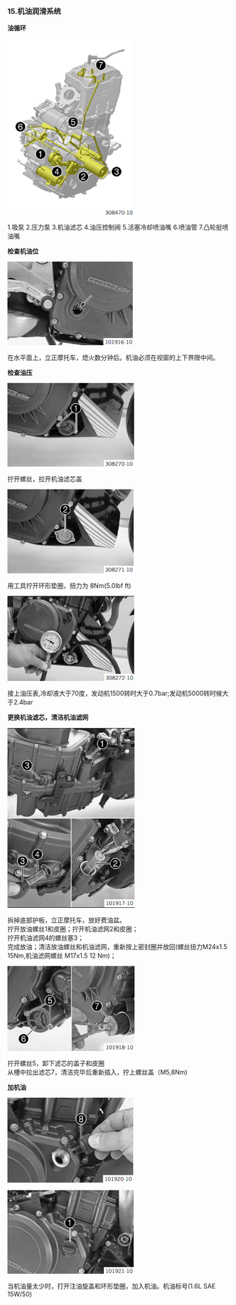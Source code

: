### 15.机油润滑系统 ###

**油循环**

![](assets/1/20170729-01d45909.png)  

1.吸泵
2.压力泵
3.机油滤芯
4.油压控制阀
5.活塞冷却喷油嘴
6.喷油管
7.凸轮挺喷油嘴

**检查机油位**

![](assets/1/20170729-f492dc34.png)  

在水平面上，立正摩托车，熄火数分钟后。机油必须在视窗的上下界限中间。

**检查油压**

![](assets/1/20170729-d1525b46.png)  

拧开螺丝，拉开机油滤芯盖<br/>

![](assets/1/20170729-62c1eaae.png)  

用工具拧开环形垫圈，扭力为 8Nm(5.0lbf ft)<br/>

![](assets/1/20170729-e485fe47.png)

接上油压表,冷却液大于70度，发动机1500转时大于0.7bar;发动机5000转时候大于2.4bar

**更换机油滤芯，清洁机油滤网**

![](assets/1/20170729-4d8c6f05.png)  

拆掉底部护板，立正摩托车，放好费油盆。<br/>
拧开放油螺丝1和皮圈；拧开机油滤网2和皮圈；<br/>
拧开机油滤网4的螺丝塞3；<br/>
完成放油；清洁放油螺丝和机油滤网，重新按上密封圈并放回(螺丝扭力M24x1.5 15Nm,机油滤网螺丝 M17x1.5 12 Nm)；

![](assets/1/20170729-e43a376b.png)  

拧开螺丝5，卸下滤芯的盖子和皮圈 <br/>
从槽中拉出滤芯7，清洁完毕后重新插入，拧上螺丝盖（M5,8Nm)

**加机油**

![](assets/1/20170729-52f22d5b.png)  

![](assets/1/20170729-624bea50.png)  

当机油量太少时，打开注油旋盖和环形垫圈，加入机油。机油标号(1.6L SAE 15W/50)
